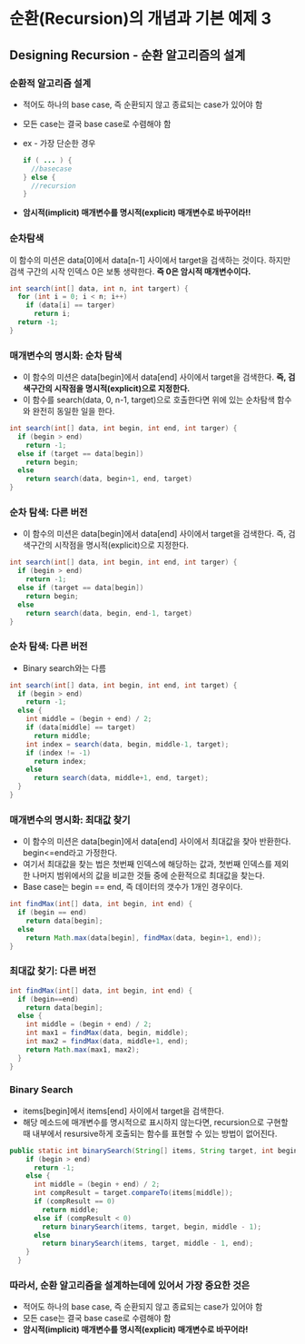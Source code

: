 # 순환(Recursion)의 개념과 기본 예제 3

## Designing Recursion - 순환 알고리즘의 설계

### 순환적 알고리즘 설계

* 적어도 하나의 base case, 즉 순환되지 않고 종료되는 case가 있어야 함

* 모든 case는 결국 base case로 수렴해야 함

* ex - 가장 단순한 경우

  ```java
  if ( ... ) {
    //basecase
  } else {
    //recursion
  }
  ```

* **암시적(implicit) 매개변수를 명시적(explicit) 매개변수로 바꾸어라!!**

### 순차탐색

이 함수의 미션은 data[0]에서 data[n-1] 사이에서  target을 검색하는 것이다. 하지만 검색 구간의 시작 인덱스 0은 보통 생략한다. **즉 0은 암시적 매개변수이다.**

```java
int search(int[] data, int n, int targert) {
  for (int i = 0; i < n; i++)
    if (data[i] == targer)
      return i;
  return -1;
}
```

### 매개변수의 명시화: 순차 탐색

* 이 함수의 미션은 data[begin]에서 data[end] 사이에서 target을 검색한다. **즉, 검색구간의 시작점을 명시적(explicit)으로 지정한다.**
* 이 함수를 search(data, 0, n-1, target)으로 호출한다면 위에 있는 순차탐색 함수와 완전히 동일한 일을 한다.

```java
int search(int[] data, int begin, int end, int targer) {
  if (begin > end)
    return -1;
  else if (target == data[begin])
    return begin;
  else
    return search(data, begin+1, end, target)
}
```

### 순차 탐색: 다른 버전

* 이 함수의 미션은 data[begin]에서 data[end] 사이에서 target을 검색한다. 즉, 검색구간의 시작점을 명시적(explicit)으로 지정한다.

```java
int search(int[] data, int begin, int end, int targer) {
  if (begin > end)
    return -1;
  else if (target == data[begin])
    return begin;
  else
    return search(data, begin, end-1, target)
}
```

### 순차 탐색: 다른 버전

- Binary search와는 다름

```java
int search(int[] data, int begin, int end, int target) {
  if (begin > end)
    return -1;
  else {
    int middle = (begin + end) / 2;
    if (data[middle] == target)
      return middle;
    int index = search(data, begin, middle-1, target);
    if (index != -1)
      return index;
    else
      return search(data, middle+1, end, target);
  }
}
```

### 매개변수의 명시화: 최대값 찾기

* 이 함수의 미션은 data[begin]에서 data[end] 사이에서 최대값을 찾아 반환한다. begin<=end라고 가정한다.
* 여기서 최대값을 찾는 법은 첫번째 인덱스에 해당하는 값과, 첫번째 인덱스를 제외한 나머지 범위에서의 값을 비교한 것들 중에 순환적으로 최대값을 찾는다.
* Base case는 begin == end, 즉 데이터의 갯수가 1개인 경우이다.

```java
int findMax(int[] data, int begin, int end) {
  if (begin == end)
    return data[begin];
  else
    return Math.max(data[begin], findMax(data, begin+1, end));
}
```

### 최대값 찾기: 다른 버전

```java
int findMax(int[] data, int begin, int end) {
  if (begin==end)
    return data[begin];
  else {
    int middle = (begin + end) / 2;
    int max1 = findMax(data, begin, middle);
    int max2 = findMax(data, middle+1, end);
    return Math.max(max1, max2);
  }
}
```

### Binary Search

* items[begin]에서 items[end] 사이에서 target을 검색한다.
* 해당 메소드에 매개변수를 명시적으로 표시하지 않는다면, recursion으로 구현할 때 내부에서 resursive하게 호출되는 함수를 표현할 수 있는 방법이 없어진다.

```java
public static int binarySearch(String[] items, String target, int begin, int end) {
    if (begin > end)
      return -1;
    else {
      int middle = (begin + end) / 2;
      int compResult = target.compareTo(items[middle]);
      if (compResult == 0)
        return middle;
      else if (compResult < 0)
        return binarySearch(items, target, begin, middle - 1);
      else
        return binarySearch(items, target, middle - 1, end);
    }
  }
```

### 따라서, 순환 알고리즘을 설계하는데에 있어서 가장 중요한 것은

* 적어도 하나의 base case, 즉 순환되지 않고 종료되는 case가 있어야 함
* 모든 case는 결국 base case로 수렴해야 함
* **암시적(implicit) 매개변수를 명시적(explicit) 매개변수로 바꾸어라!**

